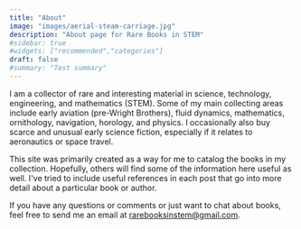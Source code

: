 ```yaml
---
title: "About"
image: "images/aerial-steam-carriage.jpg"
description: "About page for Rare Books in STEM"
#sidebar: true
#widgets: ["recommended","categories"]
draft: false
#summary: "Test summary"
---
```


I am a collector of rare and interesting material in science, technology, engineering, and mathematics (STEM). Some of my main collecting areas include early aviation (pre-Wright Brothers), fluid dynamics, mathematics, ornithology, navigation, horology, and physics. I occasionally also buy scarce and unusual early science fiction, especially if it relates to aeronautics or space travel.

This site was primarily created as a way for me to catalog the books in my collection. Hopefully, others will find some of the information here useful as well. I've tried to include useful references in each post that go into more detail about a particular book or author.

If you have any questions or comments or just want to chat about books, feel free to send me an email at rarebooksinstem@gmail.com.